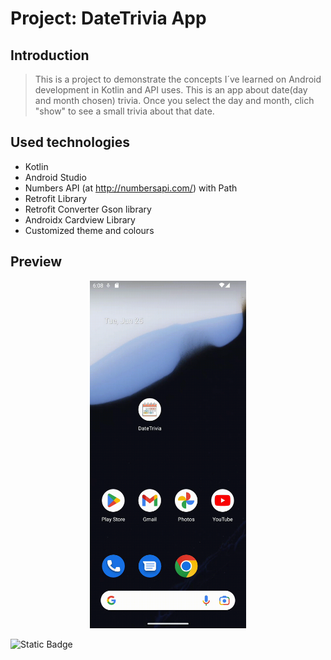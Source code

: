 Project: DateTrivia App
==================================


Introduction
---------------

>This is a project to demonstrate the concepts I´ve learned on Android development in Kotlin and API uses.
>This is an app  about date(day and month chosen) trivia. Once you select the day and month, clich "show" to see a small trivia about that date.



Used technologies
----------------
* Kotlin
* Android Studio
* Numbers API (at http://numbersapi.com/) with Path
* Retrofit Library
* Retrofit Converter Gson library
* Androidx Cardview Library
* Customized theme and colours

Preview
----------------

<p align="center">
<img src="https://raw.githubusercontent.com/ShyBlueMoon/DateTrivia/master/Screen_recording_20240625_150925.gif" alt="Gif showing how the app works." width="250"/>

![Static Badge](https://img.shields.io/badge/made_with_love_by-Luana-purple?style=for-the-badge)
